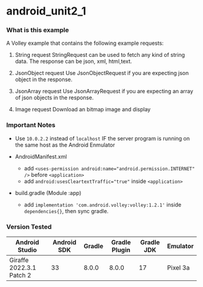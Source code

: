 # android_unit2_1

### What is this example

A Volley example that contains the following example requests:

1. String request
StringRequest can be used to fetch any kind of string data. The response can be json, xml, html,text.

2. JsonObject request
Use JsonObjectRequest if you are expecting json object in the response.

3. JsonArray request
Use JsonArrayRequest if you are expecting an array of json objects in the response.

4. Image request
Download an bitmap image and display

### Important Notes

- Use `10.0.2.2` instead of `localhost` IF the server program is running on the same host as the Android Enmulator

- AndroidManifest.xml
    - add `<uses-permission android:name="android.permission.INTERNET" />` before `<application>`
    - add `android:usesCleartextTraffic="true"` inside `<application>`

- build.gradle (Module :app)
    - add `implementation 'com.android.volley:volley:1.2.1'` inside `dependencies{}`, then sync gradle.

### Version Tested
|Android Studio            | Android SDK | Gradle | Gradle Plugin | Gradle JDK | Emulator |
|--------------------------|-------------|--------|---------------|------------|----------|
|Giraffe 2022.3.1 Patch 2  |     33      | 8.0.0  |    8.0.0      |    17      | Pixel 3a |


